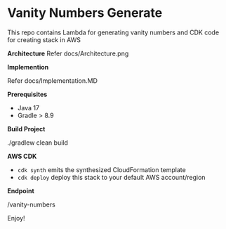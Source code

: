 # Vanity Numbers Generate
This repo contains Lambda for generating vanity numbers and CDK code for creating stack in AWS

**Architecture**
Refer  docs/Architecture.png

**Implemention**

Refer docs/Implementation.MD

**Prerequisites**

* Java 17
* Gradle > 8.9 

**Build Project**

./gradlew clean build

**AWS CDK**
* `cdk synth`       emits the synthesized CloudFormation template
* `cdk deploy`      deploy this stack to your default AWS account/region
 
**Endpoint**

/vanity-numbers

Enjoy!
